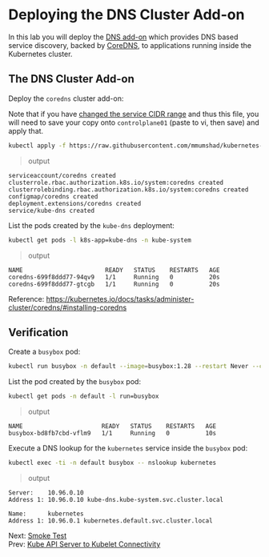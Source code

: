 # Deploying the DNS Cluster Add-on

In this lab you will deploy the [DNS add-on](https://kubernetes.io/docs/concepts/services-networking/dns-pod-service/) which provides DNS based service discovery, backed by [CoreDNS](https://coredns.io/), to applications running inside the Kubernetes cluster.

## The DNS Cluster Add-on

[//]: # (host:controlplane01)

Deploy the `coredns` cluster add-on:

Note that if you have [changed the service CIDR range](./01-prerequisites.md#service-network) and thus this file, you will need to save your copy onto `controlplane01` (paste to vi, then save) and apply that.

```bash
kubectl apply -f https://raw.githubusercontent.com/mmumshad/kubernetes-the-hard-way/master/deployments/coredns.yaml
```

> output

```
serviceaccount/coredns created
clusterrole.rbac.authorization.k8s.io/system:coredns created
clusterrolebinding.rbac.authorization.k8s.io/system:coredns created
configmap/coredns created
deployment.extensions/coredns created
service/kube-dns created
```

List the pods created by the `kube-dns` deployment:

[//]: # (command:kubectl wait deployment -n kube-system coredns --for condition=Available=True --timeout=90s)

```bash
kubectl get pods -l k8s-app=kube-dns -n kube-system
```

> output

```
NAME                       READY   STATUS    RESTARTS   AGE
coredns-699f8ddd77-94qv9   1/1     Running   0          20s
coredns-699f8ddd77-gtcgb   1/1     Running   0          20s
```

Reference: https://kubernetes.io/docs/tasks/administer-cluster/coredns/#installing-coredns

## Verification

Create a `busybox` pod:

```bash
kubectl run busybox -n default --image=busybox:1.28 --restart Never --command -- sleep 15
```

[//]: # (command:kubectl wait pods -n default -l run=busybox --for condition=Ready --timeout=90s)


List the pod created by the `busybox` pod:

```bash
kubectl get pods -n default -l run=busybox
```

> output

```
NAME                      READY   STATUS    RESTARTS   AGE
busybox-bd8fb7cbd-vflm9   1/1     Running   0          10s
```

Execute a DNS lookup for the `kubernetes` service inside the `busybox` pod:

```bash
kubectl exec -ti -n default busybox -- nslookup kubernetes
```

> output

```
Server:    10.96.0.10
Address 1: 10.96.0.10 kube-dns.kube-system.svc.cluster.local

Name:      kubernetes
Address 1: 10.96.0.1 kubernetes.default.svc.cluster.local
```

Next: [Smoke Test](./16-smoke-test.md)</br>
Prev: [Kube API Server to Kubelet Connectivity](./14-kube-apiserver-to-kubelet.md)
